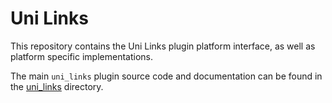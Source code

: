 # Uni Links

This repository contains the Uni Links plugin platform interface, as well as platform specific implementations.

The main `uni_links` plugin source code and documentation can be found in the [uni_links](uni_links) directory.
